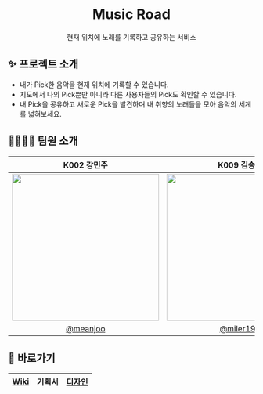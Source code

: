 <div align="center">
   <h1>Music Road</h1>
   현재 위치에 노래를 기록하고 공유하는 서비스
</div>

## ✨ 프로젝트 소개
- 내가 Pick한 음악을 현재 위치에 기록할 수 있습니다. 
- 지도에서 나의 Pick뿐만 아니라 다른 사용자들의 Pick도 확인할 수 있습니다.
- 내 Pick을 공유하고 새로운 Pick을 발견하며 내 취향의 노래들을 모아 음악의 세계를 넓혀보세요.

## 👨‍👩‍👧‍👦 팀원 소개

|K002 강민주|K009 김승규|K018 김희준|K050 주윤겸|
|:---:|:---:|:---:|:---:|
|<img src="https://avatars.githubusercontent.com/u/88606886?v=4" width="300">|<img src="https://avatars.githubusercontent.com/u/31722615?v=4" width="300">|<img src="https://avatars.githubusercontent.com/u/69344306?v=4" width="300">|<img src="https://avatars.githubusercontent.com/u/30407907?v=4" width="300">|
|[@meanjoo](https://github.com/meanjoo)|[@miler198](https://github.com/miller198)|[@Heejun-0219](https://github.com/Heejun-0219)|[@yuni-ju](https://github.com/yuni-ju)|


## 📜 바로가기
|[Wiki](https://github.com/boostcampwm-2024/and06-musicroad/wiki)|기획서|[디자인](https://www.figma.com/design/Z2VaHT9bWZ1mSKKLZftfWu/MusicRoad?node-id=41-3833)|
|:---:|:---:|:---:|


